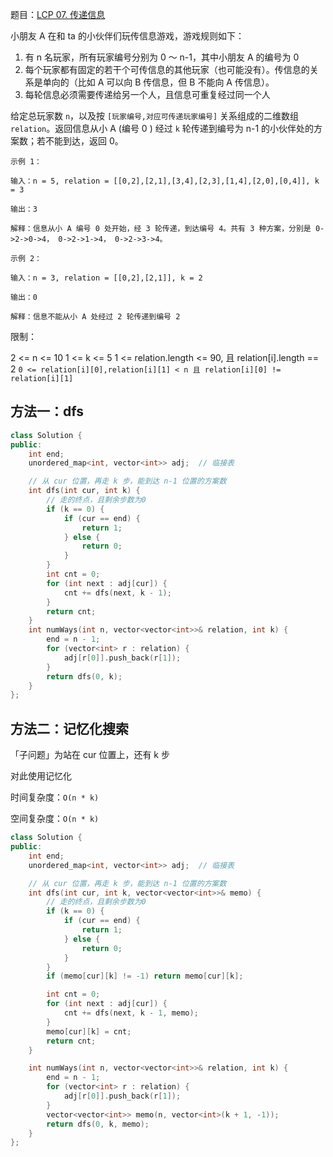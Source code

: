 题目：[LCP 07. 传递信息](https://leetcode-cn.com/problems/chuan-di-xin-xi/)

小朋友 A 在和 ta 的小伙伴们玩传信息游戏，游戏规则如下：

1. 有 n 名玩家，所有玩家编号分别为 0 ～ n-1，其中小朋友 A 的编号为 0
2. 每个玩家都有固定的若干个可传信息的其他玩家（也可能没有）。传信息的关系是单向的（比如 A 可以向 B 传信息，但 B 不能向 A 传信息）。
3. 每轮信息必须需要传递给另一个人，且信息可重复经过同一个人

给定总玩家数 `n`，以及按 `[玩家编号,对应可传递玩家编号]` 关系组成的二维数组 `relation`。返回信息从小 A (编号 0 ) 经过 `k` 轮传递到编号为 n-1 的小伙伴处的方案数；若不能到达，返回 0。

```
示例 1：

输入：n = 5, relation = [[0,2],[2,1],[3,4],[2,3],[1,4],[2,0],[0,4]], k = 3

输出：3

解释：信息从小 A 编号 0 处开始，经 3 轮传递，到达编号 4。共有 3 种方案，分别是 0->2->0->4， 0->2->1->4， 0->2->3->4。

示例 2：

输入：n = 3, relation = [[0,2],[2,1]], k = 2

输出：0

解释：信息不能从小 A 处经过 2 轮传递到编号 2

```

限制：

2 <= n <= 10
1 <= k <= 5
1 <= relation.length <= 90, 且 relation[i].length == 2
`0 <= relation[i][0],relation[i][1] < n 且 relation[i][0] != relation[i][1]`





## 方法一：dfs

```cpp
class Solution {
public:
    int end;
    unordered_map<int, vector<int>> adj;  // 临接表

    // 从 cur 位置，再走 k 步，能到达 n-1 位置的方案数
    int dfs(int cur, int k) {
        // 走的终点，且剩余步数为0
        if (k == 0) {
            if (cur == end) {
                return 1;
            } else {
                return 0;
            }
        }
        int cnt = 0;
        for (int next : adj[cur]) {
            cnt += dfs(next, k - 1);
        }
        return cnt;
    }
    int numWays(int n, vector<vector<int>>& relation, int k) {
        end = n - 1;
        for (vector<int> r : relation) {
            adj[r[0]].push_back(r[1]);
        }
        return dfs(0, k);
    }
};
```

## 方法二：记忆化搜索

「子问题」为站在 cur 位置上，还有 k 步

对此使用记忆化

时间复杂度：`O(n * k)`

空间复杂度：`O(n * k)`

```cpp
class Solution {
public:
    int end;
    unordered_map<int, vector<int>> adj;  // 临接表

    // 从 cur 位置，再走 k 步，能到达 n-1 位置的方案数
    int dfs(int cur, int k, vector<vector<int>>& memo) {
        // 走的终点，且剩余步数为0
        if (k == 0) {
            if (cur == end) {
                return 1;
            } else {
                return 0;
            }
        }
        if (memo[cur][k] != -1) return memo[cur][k];

        int cnt = 0;
        for (int next : adj[cur]) {
            cnt += dfs(next, k - 1, memo);
        }
        memo[cur][k] = cnt;
        return cnt;
    }

    int numWays(int n, vector<vector<int>>& relation, int k) {
        end = n - 1;
        for (vector<int> r : relation) {
            adj[r[0]].push_back(r[1]);
        }
        vector<vector<int>> memo(n, vector<int>(k + 1, -1));
        return dfs(0, k, memo);
    }
};
```

